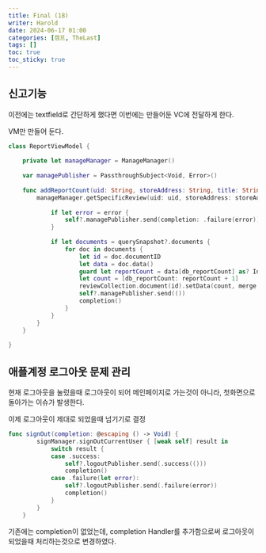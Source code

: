 ```yaml
---
title: Final (18)
writer: Harold
date: 2024-06-17 01:00
categories: [캠프, TheLast]
tags: []
toc: true
toc_sticky: true
---
```


## 신고기능

이전에는 textfield로 간단하게 했다면 이번에는 만들어둔 VC에 전달하게 한다.

VM만 만들어 둔다.

```swift
class ReportViewModel {
    
    private let manageManager = ManageManager()
    
    var managePublisher = PassthroughSubject<Void, Error>()
    
    func addReportCount(uid: String, storeAddress: String, title: String, completion: @escaping () -> Void) {
        manageManager.getSpecificReview(uid: uid, storeAddress: storeAddress, title: title) { [weak self] querySnapshot, error in
            
            if let error = error {
                self?.managePublisher.send(completion: .failure(error))
            }
            
            if let documents = querySnapshot?.documents {
                for doc in documents {
                    let id = doc.documentID
                    let data = doc.data()
                    guard let reportCount = data[db_reportCount] as? Int else { return }
                    let count = [db_reportCount: reportCount + 1]
                    reviewCollection.document(id).setData(count, merge: true)
                    self?.managePublisher.send(())
                    completion()
                }
            }
        }
    }
    
}
```

## 애플계정 로그아웃 문제 관리

현재 로그아웃을 눌렀을때 로그아웃이 되어 메인페이지로 가는것이 아니라, 첫화면으로 돌아가는 이슈가 발생한다.

이제 로그아웃이 제대로 되었을때 넘기기로 결정

```swift
func signOut(completion: @escaping () -> Void) {
        signManager.signOutCurrentUser { [weak self] result in
            switch result {
            case .success:
                self?.logoutPublisher.send(.success(()))
                completion()
            case .failure(let error):
                self?.logoutPublisher.send(.failure(error))
                completion()
            }
        }
    }
```

기존에는 completion이 없었는데, completion Handler를 추가함으로써 로그아웃이 되었을때 처리하는것으로 변경하였다.
